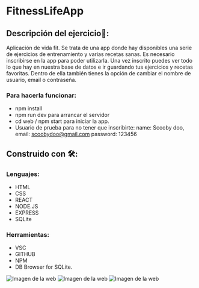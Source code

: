 # FitnessLifeApp

## Descripción del ejercicio:rocket::

Aplicación de vida fit. Se trata de una app donde hay disponibles una serie de ejercicios de entrenamiento y varias recetas sanas.
Es necesario inscribirse en la app para poder utilizarla.
Una vez inscrito puedes ver todo lo que hay en nuestra base de datos e ir guardando tus ejercicios y recetas favoritas.
Dentro de ella también tienes la opción de cambiar el nombre de usuario, email o contraseña.

### Para hacerla funcionar:

- npm install
- npm run dev para arrancar el servidor
- cd web / npm start para iniciar la app.
- Usuario de prueba para no tener que inscribirte: 
  name: Scooby doo,
  email: scoobydoo@gmail.com
  password: 123456

## Construido con 🛠️:

### Lenguajes:

- HTML
- CSS
- REACT
- NODE.JS
- EXPRESS
- SQLite

### Herramientas:

- VSC
- GITHUB
- NPM
- DB Browser for SQLite.

![Imagen de la web](https://github.com/Aimarest/Vida-fit/blob/main/web/src/images/image1.png)
![Imagen de la web](https://github.com/Aimarest/Vida-fit/blob/main/web/src/images/image2.png)
![Imagen de la web](https://github.com/Aimarest/Vida-fit/blob/main/web/src/images/image3.png)
